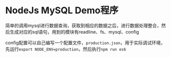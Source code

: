 # NodeJs MySQL Demo程序

简单的调用mysql进行数据查询，获取到相应的数据之后，进行数据处理整合，然后生成对应的sql语句，用到的模块有readline、fs、mysql、config

config配置可以自己编写一个配置文件，`production.json`，用于实际调试环境，先运行`export NODE_ENV=production`，然后执行`npm run es6`